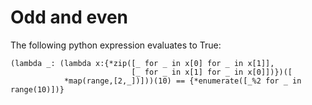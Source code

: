 # Odd and even
The following python expression evaluates to True:
```
(lambda _: (lambda x:{*zip([_ for _ in x[0] for _ in x[1]],
                           [_ for _ in x[1] for _ in x[0]])})([
            *map(range,[2,_])]))(10) == {*enumerate([_%2 for _ in range(10)])}
```
